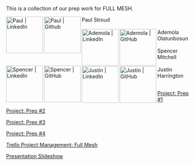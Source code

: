 This is a collection of our prep work for FULL MESH.


<a href="https://www.linkedin.com/in/paulstroud312/"><img align="left" src="https://img.shields.io/badge/linkedin-%230077B5.svg?style=for-the-badge&logo=linkedin&logoColor=white" alt="Paul | LinkedIn" width="100px"/></a>
<a href="http://github.com/paulstroud2023"><img align="left" src="https://img.shields.io/badge/github-%23121011.svg?style=for-the-badge&logo=github&logoColor=white" alt="Paul | Github" width="100px"/></a>
Paul Stroud
</br>
</br>
<a href="https://www.linkedin.com/in/ademola-olatunbosun"><img align="left" src="https://img.shields.io/badge/linkedin-%230077B5.svg?style=for-the-badge&logo=linkedin&logoColor=white" alt="Ademola | LinkedIn" width="100px"/></a>
<a href="https://github.com/ademo11"><img align="left" src="https://img.shields.io/badge/github-%23121011.svg?style=for-the-badge&logo=github&logoColor=white" alt="Ademola | GitHub" width="100px"/></a>
Ademola Olatunbosun
</br>
</br>
<a href="https://www.linkedin.com/in/spencymitch/"><img align="left" src="https://img.shields.io/badge/linkedin-%230077B5.svg?style=for-the-badge&logo=linkedin&logoColor=white" alt="Spencer | LinkedIn" width="100px"/></a>
<a href="https://github.com/spencymitch"><img align="left" src="https://img.shields.io/badge/github-%23121011.svg?style=for-the-badge&logo=github&logoColor=white" alt="Spencer | GitHub" width="100px"/></a>
Spencer Mitchell
</br>
</br>
<a href="https://www.linkedin.com/in/justin1-harrington/"><img align="left" src="https://img.shields.io/badge/linkedin-%230077B5.svg?style=for-the-badge&logo=linkedin&logoColor=white" alt="Justin | LinkedIn" width="100px"/></a>
<a href="https://github.com/roguione"><img align="left" src="https://img.shields.io/badge/github-%23121011.svg?style=for-the-badge&logo=github&logoColor=white" alt="Justin | GitHub" width="100px"/></a>
Justin Harrington
</br>
</br>

[Project: Prep #1](https://docs.google.com/document/d/15LXbwPcwQfEpYzZbxL75FPRPdLBhihmOMar_5u8xH38/edit#heading=h.gz27gxc3yecm)

[Project: Prep #2](https://docs.google.com/document/d/1-2dFZwdTDW2a39tVT8OGgh_LS4WjeOuxpYmF0yCeA8o/edit#heading=h.riuzoh8rm7by)

[Project: Prep #3](https://docs.google.com/document/d/1G5M6hvOqzZzmyBVy5QreV2Rp7iFSIKUcHBEtwVsp7Lo/edit#heading=h.ff4wlt3hpgcr)

[Project: Prep #4](https://docs.google.com/document/d/1Kjd-lI70HkIQaT4kwTUBEeCZQ1czfDvWgnsHCeD-nK8/edit#heading=h.u91j6s589twp)

[Trello Project Management: Full Mesh](https://trello.com/b/q0faeU5A/301-project)

[Presentation Slideshow](https://docs.google.com/presentation/d/1249-Y4g5prxLrqhlrhvfa0yF3F6O_Km-AzdQ2GV6Oyk/edit#slide=id.g2accd1c413_3_31)
